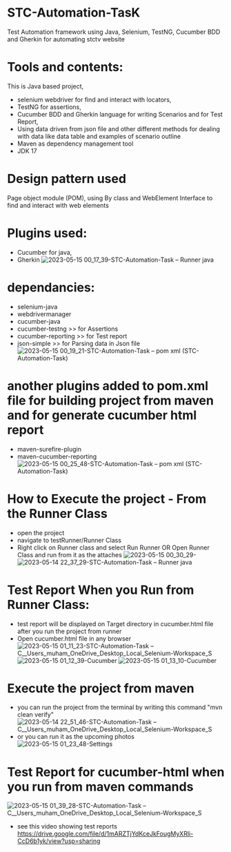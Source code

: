 ﻿# STC-Automation-TasK
Test Automation framework using Java, Selenium, TestNG, Cucumber BDD and Gherkin for automating stctv website
# Tools and contents:
This is Java based project, 
- selenium webdriver for find and interact with locators, 
- TestNG for assertions,  
- Cucumber BDD and Gherkin language for writing Scenarios and for Test Report, 
- Using data driven from json file and other different methods for dealing with data like data table and examples of scenario outline 
- Maven as dependency management tool
- JDK 17
# Design pattern used
Page object module (POM), using By class and WebElement Interface to find and interact with web elements
# Plugins used:
- Cucumber for java,
- Gherkin
![2023-05-15 00_17_39-STC-Automation-Task – Runner java](https://github.com/Shahinoo/STC-Automation-TasK/assets/48762136/55b9e5bf-8745-4f2a-a585-d38b4cb5c0ef)

# dependancies:
- selenium-java
- webdrivermanager
- cucumber-java 
- cucumber-testng >> for Assertions
- cucumber-reporting >> for Test report
- json-simple >> for Parsing data in Json file
![2023-05-15 00_19_21-STC-Automation-Task – pom xml (STC-Automation-Task)](https://github.com/Shahinoo/STC-Automation-TasK/assets/48762136/2b60fa5c-3633-410a-84f6-92320da9796a)

# another plugins added to pom.xml file for building project from maven and for generate cucumber html report
- maven-surefire-plugin
- maven-cucumber-reporting
![2023-05-15 00_25_48-STC-Automation-Task – pom xml (STC-Automation-Task)](https://github.com/Shahinoo/STC-Automation-TasK/assets/48762136/1d38eb6b-ca21-45ad-9794-a32afcf6c56d)

# How to Execute the project - From the Runner Class
- open the project 
- navigate to testRunner/Runner Class
- Right click on Runner class and select Run Runner OR Open Runner Class and run from it as the attaches
![2023-05-15 00_30_29-](https://github.com/Shahinoo/STC-Automation-TasK/assets/48762136/b6188685-91ed-4df7-a3a0-af92f7a6c691)
![2023-05-14 22_37_29-STC-Automation-Task – Runner java](https://github.com/Shahinoo/STC-Automation-TasK/assets/48762136/f8cc6701-eb97-4e48-95fc-a56ab08b9a04)

# Test Report When you Run from Runner Class:
- test report will be displayed on Target directory in cucumber.html file after you run the project from runner 
- Open cucumber.html file in any browser
![2023-05-15 01_11_23-STC-Automation-Task – C__Users_muham_OneDrive_Desktop_Local_Selenium-Workspace_S](https://github.com/Shahinoo/STC-Automation-TasK/assets/48762136/cea3a152-f63e-4424-b0d9-38fc465858ca)
![2023-05-15 01_12_39-Cucumber](https://github.com/Shahinoo/STC-Automation-TasK/assets/48762136/2c6c5db0-dda4-4ea5-86a5-8634fe10e45c)
![2023-05-15 01_13_10-Cucumber](https://github.com/Shahinoo/STC-Automation-TasK/assets/48762136/04596452-a430-4775-b494-09f053d19cad)

# Execute the project from maven
- you can run the project from the terminal by writing this command "mvn clean verify"
![2023-05-14 22_51_46-STC-Automation-Task – C__Users_muham_OneDrive_Desktop_Local_Selenium-Workspace_S](https://github.com/Shahinoo/STC-Automation-TasK/assets/48762136/d25a01ce-b749-42cb-b2f8-80e934604e37)
- or you can run it as the upcoming photos
![2023-05-15 01_23_48-Settings](https://github.com/Shahinoo/STC-Automation-TasK/assets/48762136/82223ce1-14b3-457e-87ad-445c7c6abdc6)
# Test Report for cucumber-html when you run from maven commands
![2023-05-15 01_39_28-STC-Automation-Task – C__Users_muham_OneDrive_Desktop_Local_Selenium-Workspace_S](https://github.com/Shahinoo/STC-Automation-TasK/assets/48762136/ee805624-07e6-44e5-ae4f-8462444ffa58)
- see this video showing test reports
https://drive.google.com/file/d/1mARZTjYdKceJkFougMyXRli-CcD6b1yk/view?usp=sharing


